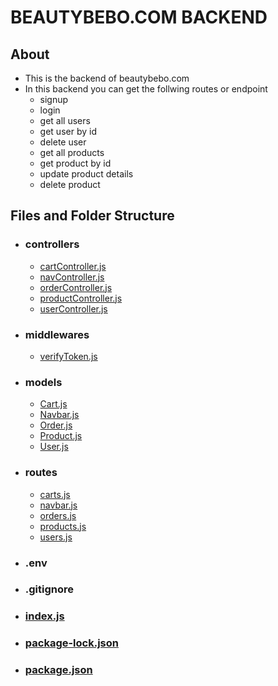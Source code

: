 # BEAUTYBEBO.COM BACKEND

## About

- This is the backend of beautybebo.com
- In this backend you can get the follwing routes or endpoint
  - signup
  - login
  - get all users
  - get user by id
  - delete user
  - get all products
  - get product by id
  - update product details
  - delete product

## Files and Folder Structure

- ### controllers
  - [cartController.js](./controllers/cartController.js)
  - [navController.js](./controllers/navController.js)
  - [orderController.js](./controllers/orderController.js)
  - [productController.js](./controllers/productController.js)
  - [userController.js](./controllers/userController.js)
- ### middlewares
  - [verifyToken.js](./middlewares/verifyToken.js)
- ### models
  - [Cart.js](./models/Cart.js)
  - [Navbar.js](./models/Navbar.js)
  - [Order.js](./models/Order.js)
  - [Product.js](./models/Product.js)
  - [User.js](./models/User.js)
- ### routes
  - [carts.js](./routes/carts.js)
  - [navbar.js](./routes/navbar.js)
  - [orders.js](./routes/orders.js)
  - [products.js](./routes/products.js)
  - [users.js](./routes/users.js)
- ### .env
- ### .gitignore
- ### [index.js](./index.js)
- ### [package-lock.json](./package-lock.json)
- ### [package.json](./package.json)
